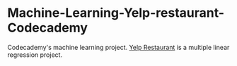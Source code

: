 # Machine-Learning-Yelp-restaurant-Codecademy
Codecademy's machine learning project. [Yelp Restaurant](https://www.codecademy.com/courses/machine-learning/informationals/predict-a-yelp-rating-regression)  is a multiple linear regression project.
